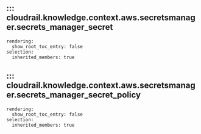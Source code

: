 ## ::: cloudrail.knowledge.context.aws.secretsmanager.secrets_manager_secret
    rendering:
      show_root_toc_entry: false
    selection:
      inherited_members: true

## ::: cloudrail.knowledge.context.aws.secretsmanager.secrets_manager_secret_policy
    rendering:
      show_root_toc_entry: false
    selection:
      inherited_members: true
